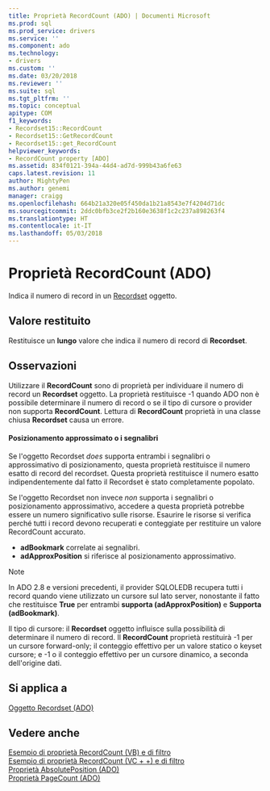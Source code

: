 ```yaml
---
title: Proprietà RecordCount (ADO) | Documenti Microsoft
ms.prod: sql
ms.prod_service: drivers
ms.service: ''
ms.component: ado
ms.technology:
- drivers
ms.custom: ''
ms.date: 03/20/2018
ms.reviewer: ''
ms.suite: sql
ms.tgt_pltfrm: ''
ms.topic: conceptual
apitype: COM
f1_keywords:
- Recordset15::RecordCount
- Recordset15::GetRecordCount
- Recordset15::get_RecordCount
helpviewer_keywords:
- RecordCount property [ADO]
ms.assetid: 834f0121-394a-44d4-ad7d-999b43a6fe63
caps.latest.revision: 11
author: MightyPen
ms.author: genemi
manager: craigg
ms.openlocfilehash: 664b21a320e05f450da1b21a8543e7f4204d71dc
ms.sourcegitcommit: 2ddc0bfb3ce2f2b160e3638f1c2c237a898263f4
ms.translationtype: HT
ms.contentlocale: it-IT
ms.lasthandoff: 05/03/2018
---
```

# <a name="recordcount-property-ado"></a>Proprietà RecordCount (ADO)

Indica il numero di record in un [Recordset](../../../ado/reference/ado-api/recordset-object-ado.md) oggetto.
  
## <a name="return-value"></a>Valore restituito

Restituisce un **lungo** valore che indica il numero di record di **Recordset**.
  
## <a name="remarks"></a>Osservazioni

Utilizzare il **RecordCount** sono di proprietà per individuare il numero di record un **Recordset** oggetto. La proprietà restituisce -1 quando ADO non è possibile determinare il numero di record o se il tipo di cursore o provider non supporta **RecordCount**. Lettura di **RecordCount** proprietà in una classe chiusa **Recordset** causa un errore.

#### <a name="bookmarks-or-approximate-positioning"></a>Posizionamento approssimato o i segnalibri

Se l'oggetto Recordset *does* supporta entrambi i segnalibri o approssimativo di posizionamento, questa proprietà restituisce il numero esatto di record del recordset. Questa proprietà restituisce il numero esatto indipendentemente dal fatto il Recordset è stato completamente popolato.

Se l'oggetto Recordset non invece *non* supporta i segnalibri o posizionamento approssimativo, accedere a questa proprietà potrebbe essere un numero significativo sulle risorse. Esaurire le risorse si verifica perché tutti i record devono recuperati e conteggiate per restituire un valore RecordCount accurato.

- **adBookmark** correlate ai segnalibri.
- **adApproxPosition** si riferisce al posizionamento approssimativo.

> [!NOTE]
> In ADO 2.8 e versioni precedenti, il provider SQLOLEDB recupera tutti i record quando viene utilizzato un cursore sul lato server, nonostante il fatto che restituisce **True** per entrambi **supporta (adApproxPosition)** e **Supporta (adBookmark)**.
  
Il tipo di cursore: il **Recordset** oggetto influisce sulla possibilità di determinare il numero di record. Il **RecordCount** proprietà restituirà -1 per un cursore forward-only; il conteggio effettivo per un valore statico o keyset cursore; e -1 o il conteggio effettivo per un cursore dinamico, a seconda dell'origine dati.
  
## <a name="applies-to"></a>Si applica a

[Oggetto Recordset (ADO)](../../../ado/reference/ado-api/recordset-object-ado.md)  
  
## <a name="see-also"></a>Vedere anche

[Esempio di proprietà RecordCount (VB) e di filtro](../../../ado/reference/ado-api/filter-and-recordcount-properties-example-vb.md)   
[Esempio di proprietà RecordCount (VC + +) e di filtro](../../../ado/reference/ado-api/filter-and-recordcount-properties-example-vc.md)   
[Proprietà AbsolutePosition (ADO)](../../../ado/reference/ado-api/absoluteposition-property-ado.md)   
[Proprietà PageCount (ADO)](../../../ado/reference/ado-api/pagecount-property-ado.md)
